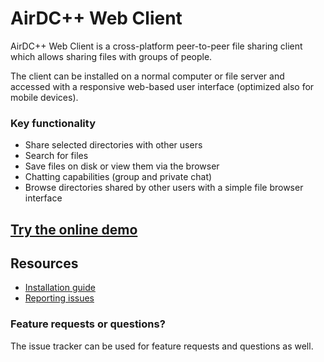 # AirDC++ Web Client

AirDC++ Web Client is a cross-platform peer-to-peer file sharing client which allows sharing files with groups of people. 

The client can be installed on a normal computer or file server and accessed with a responsive web-based user interface (optimized also for mobile devices).

### Key functionality

- Share selected directories with other users
- Search for files
- Save files on disk or view them via the browser
- Chatting capabilities (group and private chat)
- Browse directories shared by other users with a simple file browser interface


## [Try the online demo](http://webdemo.airdcpp.net)


## Resources

* [Installation guide](/INSTALL.md)
* [Reporting issues](/ISSUES.md)

### Feature requests or questions?

The issue tracker can be used for feature requests and questions as well.
